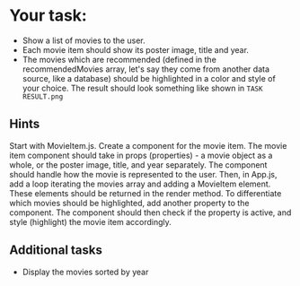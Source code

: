 # Your task:
- Show a list of movies to the user.
- Each movie item should show its poster image, title and year.
- The movies which are recommended (defined in the recommendedMovies array, let's say they come from another data source, like a database) should be highlighted in a color and style of your choice.
The result should look something like shown in `TASK RESULT.png`


## Hints
Start with MovieItem.js.
Create a component for the movie item. The movie item component should take in props (properties) - a movie object as a whole, or the poster image, title, and year separately. The component should handle how the movie is represented to the user.
Then, in App.js, add a loop iterating the movies array and adding a MovieItem element. These elements should be returned in the render method.
To differentiate which movies should be highlighted, add another property to the component. The component should then check if the property is active, and style (highlight) the movie item accordingly.

## Additional tasks
- Display the movies sorted by year